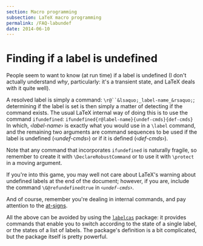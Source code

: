 ```yaml
---
section: Macro programming
subsection: LaTeX macro programming
permalink: /FAQ-labundef
date: 2014-06-10
---
```


# Finding if a label is undefined

People seem to want to know (at run time) if a label is undefined (I
don't actually understand _why_, particularly: it's a transient
state, and LaTeX deals with it quite well).

A resolved label is simply a command:
`\r@``&lsaquo;_label-name_&rsaquo;`; determining if the label is set is
then simply a matter of detecting if the command exists.  The usual
LaTeX internal way of doing this is to use the command
`ifundefined`:
  `ifundefined{r@label-name}{undef-cmds}{def-cmds}`
In which, &lsaquo;_label-name_&rsaquo; is exactly what you would use in
a `\label` command, and the remaining two arguments are command
sequences to be used if the label is undefined
(&lsaquo;_undef-cmds_&rsaquo;) or if it is defined
(&lsaquo;_def-cmds_&rsaquo;).

Note that any command that incorporates `ifundefined` is naturally
fragile, so remember to create it with `\DeclareRobustCommand` or to
use it with `\protect` in a moving argument.

If you're into this game, you may well not care about LaTeX's
warning about undefined labels at the end of the document; however,
if you are, include the command `\G@refundefinedtrue` in
&lsaquo;_`undef-cmds`_&rsaquo;.

And of course, remember you're dealing in internal commands, and pay
attention to the [at-signs](FAQ-atsigns.md).

All the above can be avoided by using the [`labelcas`](https://ctan.org/pkg/labelcas) package:
it provides commands that enable you to switch according to the state
of a single label, or the states of a list of labels.  The package's
definition is a bit complicated, but the package itself is pretty
powerful.

